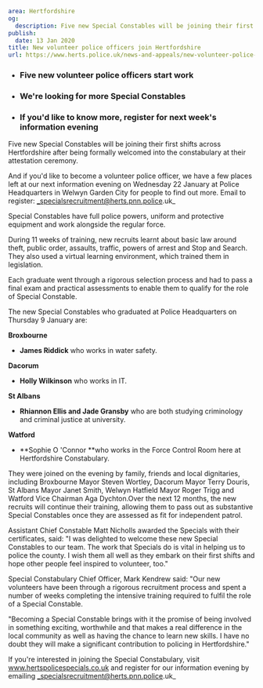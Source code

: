 ```yaml
area: Hertfordshire
og:
  description: Five new Special Constables will be joining their first shifts across Hertfordshire after being formally welcomed into the constabulary at their attestation ceremony.
publish:
  date: 13 Jan 2020
title: New volunteer police officers join Hertfordshire
url: https://www.herts.police.uk/news-and-appeals/new-volunteer-police-officers-join-hertfordshire-1259
```

* ### Five new volunteer police officers start work

 * ### We're looking for more Special Constables

 * ### If you'd like to know more, register for next week's information evening

Five new Special Constables will be joining their first shifts across Hertfordshire after being formally welcomed into the constabulary at their attestation ceremony.

And if you'd like to become a volunteer police officer, we have a few places left at our next information evening on Wednesday 22 January at Police Headquarters in Welwyn Garden City for people to find out more. Email to register: _specialsrecruitment@herts.pnn.police.uk_

Special Constables have full police powers, uniform and protective equipment and work alongside the regular force.

During 11 weeks of training, new recruits learnt about basic law around theft, public order, assaults, traffic, powers of arrest and Stop and Search. They also used a virtual learning environment, which trained them in legislation.

Each graduate went through a rigorous selection process and had to pass a final exam and practical assessments to enable them to qualify for the role of Special Constable.

The new Special Constables who graduated at Police Headquarters on Thursday 9 January are:

**Broxbourne**

 * **James Riddick** who works in water safety.

**Dacorum**

 * **Holly Wilkinson** who works in IT.

**St Albans**

 * **Rhiannon Ellis and Jade Gransby** who are both studying criminology and criminal justice at university.

**Watford**

 * **Sophie O 'Connor **who works in the Force Control Room here at Hertfordshire Constabulary.

They were joined on the evening by family, friends and local dignitaries, including Broxbourne Mayor Steven Wortley, Dacorum Mayor Terry Douris, St Albans Mayor Janet Smith, Welwyn Hatfield Mayor Roger Trigg and Watford Vice Chairman Aga Dychton.Over the next 12 months, the new recruits will continue their training, allowing them to pass out as substantive Special Constables once they are assessed as fit for independent patrol.

Assistant Chief Constable Matt Nicholls awarded the Specials with their certificates, said: "I was delighted to welcome these new Special Constables to our team. The work that Specials do is vital in helping us to police the county. I wish them all well as they embark on their first shifts and hope other people feel inspired to volunteer, too."

Special Constabulary Chief Officer, Mark Kendrew said: "Our new volunteers have been through a rigorous recruitment process and spent a number of weeks completing the intensive training required to fulfil the role of a Special Constable.

"Becoming a Special Constable brings with it the promise of being involved in something exciting, worthwhile and that makes a real difference in the local community as well as having the chance to learn new skills. I have no doubt they will make a significant contribution to policing in Hertfordshire."

If you're interested in joining the Special Constabulary, visit www.hertspolicespecials.co.uk and register for our information evening by emailing _specialsrecruitment@herts.pnn.police.uk_
